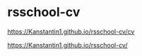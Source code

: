 # rsschool-cv

https://Kanstantin1.github.io/rsschool-cv/cv

https://Kanstantin1.github.io/rsschool-cv/